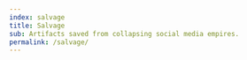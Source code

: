```yaml
---
index: salvage
title: Salvage
sub: Artifacts saved from collapsing social media empires.
permalink: /salvage/
---
```

